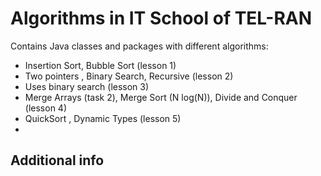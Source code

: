 # Algorithms in IT School of TEL-RAN

Contains Java classes and packages with different algorithms:
- Insertion Sort, Bubble Sort (lesson 1)
- Two pointers , Binary Search, Recursive (lesson 2)
- Uses binary search (lesson 3)
- Merge Arrays (task 2), Merge Sort (N log(N)), Divide and Conquer  (lesson 4)
- QuickSort , Dynamic Types (lesson 5)
- 
## Additional info

